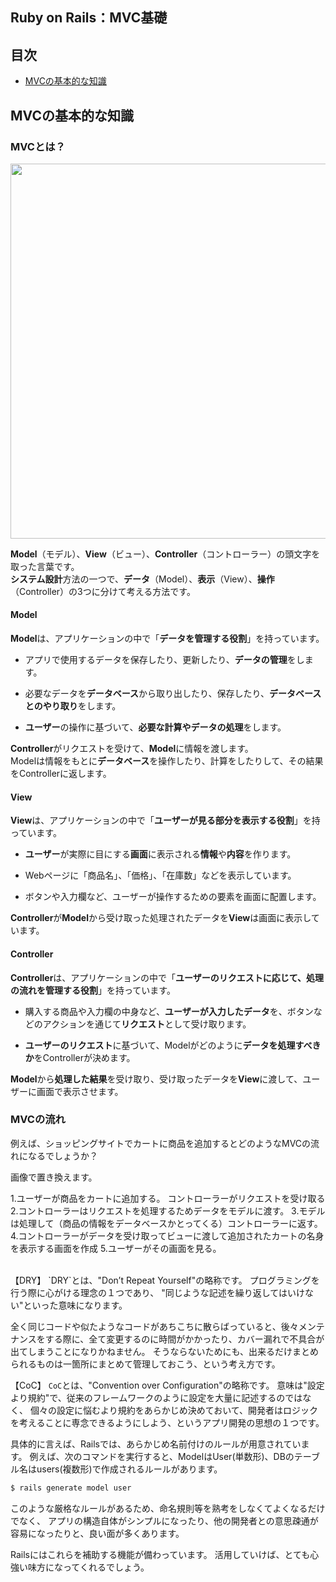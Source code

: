 ## Ruby on Rails：MVC基礎

## 目次

- [MVCの基本的な知識](#mvcの基本的な知識)  


## MVCの基本的な知識

### MVCとは？

<img src="./images/4-6-1.png" width= "600px">

**Model**（モデル）、**View**（ビュー）、**Controller**（コントローラー）の頭文字を取った言葉です。  
**システム設計**方法の一つで、**データ**（Model）、**表示**（View）、**操作**（Controller）の3つに分けて考える方法です。



#### Model

**Model**は、アプリケーションの中で「**データを管理する役割**」を持っています。

*  アプリで使用するデータを保存したり、更新したり、**データの管理**をします。

*  必要なデータを**データベース**から取り出したり、保存したり、**データベースとのやり取り**をします。

* **ユーザー**の操作に基づいて、**必要な計算やデータの処理**をします。 


**Controller**がリクエストを受けて、**Model**に情報を渡します。  
Modelは情報をもとに**データベース**を操作したり、計算をしたりして、その結果をControllerに返します。

#### View
**View**は、アプリケーションの中で「**ユーザーが見る部分を表示する役割**」を持っています。  

* **ユーザー**が実際に目にする**画面**に表示される**情報**や**内容**を作ります。

* Webページに「商品名」、「価格」、「在庫数」などを表示しています。

* ボタンや入力欄など、ユーザーが操作するための要素を画面に配置します。

**Controller**が**Model**から受け取った処理されたデータを**View**は画面に表示しています。

#### Controller
**Controller**は、アプリケーションの中で「**ユーザーのリクエストに応じて、処理の流れを管理する役割**」を持っています。

* 購入する商品や入力欄の中身など、**ユーザーが入力したデータ**を、ボタンなどのアクションを通じて**リクエスト**として受け取ります。

* **ユーザーのリクエスト**に基づいて、Modelがどのように**データを処理すべきか**をControllerが決めます。

**Model**から**処理した結果**を受け取り、受け取ったデータを**View**に渡して、ユーザーに画面で表示させます。


### MVCの流れ

例えば、ショッピングサイトでカートに商品を追加するとどのようなMVCの流れになるでしょうか？

画像で置き換えます。

1.ユーザーが商品をカートに追加する。 コントローラーがリクエストを受け取る
2.コントローラーはリクエストを処理するためデータをモデルに渡す。
3.モデルは処理して（商品の情報をデータベースかとってくる）コントローラーに返す。
4.コントローラーがデータを受け取ってビューに渡して追加されたカートの名身を表示する画面を作成
5.ユーザーがその画面を見る。





















<br>
【DRY】
  `DRY`とは、"Don’t Repeat Yourself"の略称です。
  プログラミングを行う際に心がける理念の１つであり、
  "同じような記述を繰り返してはいけない"といった意味になります。

全く同じコードや似たようなコードがあちこちに散らばっていると、後々メンテナンスをする際に、全て変更するのに時間がかかったり、カバー漏れで不具合が出てしまうことになりかねません。
  そうならないためにも、出来るだけまとめられるものは一箇所にまとめて管理しておこう、という考え方です。
  <br>

【CoC】
`CoC`とは、"Convention over Configuration"の略称です。
意味は"設定より規約"で、従来のフレームワークのように設定を大量に記述するのではなく、
個々の設定に悩むより規約をあらかじめ決めておいて、開発者はロジックを考えることに専念できるようにしよう、というアプリ開発の思想の１つです。

具体的に言えば、Railsでは、あらかじめ名前付けのルールが用意されています。
例えば、次のコマンドを実行すると、ModelはUser(単数形)、DBのテーブル名はusers(複数形)で作成されるルールがあります。

```sh
$ rails generate model user
```

このような厳格なルールがあるため、命名規則等を熟考をしなくてよくなるだけでなく、
アプリの構造自体がシンプルになったり、他の開発者との意思疎通が容易になったりと、良い面が多くあります。
<br>

Railsにはこれらを補助する機能が備わっています。
活用していけば、とても心強い味方になってくれるでしょう。